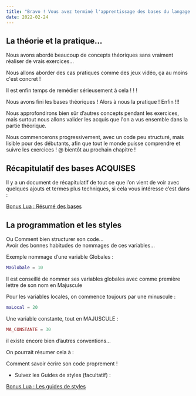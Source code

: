 ```yaml
---
title: "Bravo ! Vous avez terminé l'apprentissage des bases du langage Lua !"
date: 2022-02-24
---
```




## La théorie et la pratique…

Nous avons abordé beaucoup de concepts théoriques sans vraiment réaliser de vrais exercices…

Nous allons aborder des cas pratiques comme des jeux vidéo, ça au moins c'est concret !

Il est enfin temps de remédier sérieusement à cela ! ! !

Nous avons fini les bases théoriques ! Alors à nous la pratique ! Enfin !!!

Nous approfondirons bien sûr d’autres concepts pendant les exercices, mais surtout nous allons valider les acquis que l'on a vus ensemble dans la partie théorique.

Nous commencerons progressivement, avec un code peu structuré, mais lisible pour des débutants, afin que tout le monde puisse comprendre et suivre les exercices ! @ bientôt au prochain chapitre !

## Récapitulatif des bases ACQUISES

  
Il y a un document de récapitulatif de tout ce que l’on vient de voir avec quelques ajouts et termes plus techniques, si cela vous intéresse c’est dans :

[Bonus Lua : Résumé des bases](https://gamelogiq.dev/liste-des-differents-cours/4-apprendre-mon-premier-langage-avec-lua-les-bases-lua/bonus-1-resume-des-bases-en-lua/ "Bonus Lua : Résumé des bases")

## La programmation et les styles

  
Ou Comment bien structurer son code…  
Avoir des bonnes habitudes de nommages de ces variables…

Exemple nommage d’une variable Globales :

```lua
MaGlobale = 10
```

Il est conseillé de nommer ses variables globales avec comme première lettre de son nom en Majuscule



Pour les variables locales, on commence toujours par une minuscule :

```lua
maLocal = 20
```

Une variable constante, tout en MAJUSCULE :

```lua
MA_CONSTANTE = 30
```

  
il existe encore bien d’autres conventions...

  
On pourrait résumer cela à :  
  
Comment savoir écrire son code proprement !

- Suivez les Guides de styles (facultatif) :

  
[Bonus Lua : Les guides de styles](https://gamelogiq.dev/liste-des-differents-cours/4-apprendre-mon-premier-langage-avec-lua-les-bases-lua/bonus-2-les-guides-de-styles-lua/ "Bonus Lua : Les guides de styles")
